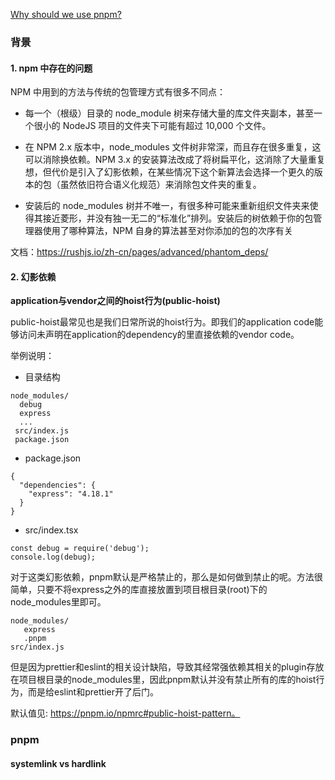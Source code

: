 [Why should we use pnpm?](https://medium.com/pnpm/why-should-we-use-pnpm-75ca4bfe7d93)

### 背景
#### 1. npm 中存在的问题

NPM 中用到的方法与传统的包管理方式有很多不同点：

- 每一个（根级）目录的 node_module 树来存储大量的库文件夹副本，甚至一个很小的 NodeJS 项目的文件夹下可能有超过 10,000 个文件。

- 在 NPM 2.x 版本中，node_modules 文件树非常深，而且存在很多重复，这可以消除换依赖。NPM 3.x 的安装算法改成了将树扁平化，这消除了大量重复想，但代价是引入了幻影依赖，在某些情况下这个新算法会选择一个更久的版本的包（虽然依旧符合语义化规范）来消除包文件夹的重复。

- 安装后的 node_modules 树并不唯一，有很多种可能来重新组织文件夹来使得其接近菱形，并没有独一无二的“标准化”排列。安装后的树依赖于你的包管理器使用了哪种算法，NPM 自身的算法甚至对你添加的包的次序有关

文档：https://rushjs.io/zh-cn/pages/advanced/phantom_deps/

#### 2. 幻影依赖
**application与vendor之间的hoist行为(public-hoist)**

 public-hoist最常见也是我们日常所说的hoist行为。即我们的application code能够访问未声明在application的dependency的里直接依赖的vendor code。

 举例说明：
- 目录结构
```
node_modules/
  debug
  express
  ...
 src/index.js
 package.json
```
- package.json
```
{
  "dependencies": {
    "express": "4.18.1"
  }
}
```
- src/index.tsx
```
const debug = require('debug');
console.log(debug);
```

对于这类幻影依赖，pnpm默认是严格禁止的，那么是如何做到禁止的呢。方法很简单，只要不将express之外的库直接放置到项目根目录(root)下的node_modules里即可。

```
node_modules/
   express
   .pnpm
src/index.js
```
但是因为prettier和eslint的相关设计缺陷，导致其经常强依赖其相关的plugin存放在项目根目录的node_modules里，因此pnpm默认并没有禁止所有的库的hoist行为，而是给eslint和prettier开了后门。

默认值见: https://pnpm.io/npmrc#public-hoist-pattern。

### pnpm
#### systemlink vs hardlink
